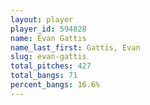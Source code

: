 ```yaml
---
layout: player
player_id: 594828
name: Evan Gattis
name_last_first: Gattis, Evan
slug: evan-gattis
total_pitches: 427
total_bangs: 71
percent_bangs: 16.6%
---
```

